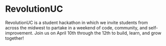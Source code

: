 # RevolutionUC
RevolutionUC is a student hackathon in which we invite students from across the midwest to partake in a weekend of code, community, and self-improvement.
Join us on April 10th through the 12th to build, learn, and grow together!
